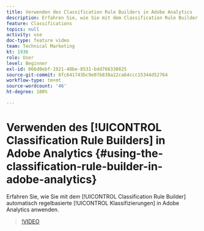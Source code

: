 ```yaml
---
title: Verwenden des Classification Rule Builders in Adobe Analytics
description: Erfahren Sie, wie Sie mit dem Classification Rule Builder automatisch regelbasierte Klassifizierungen in Adobe Analytics anwenden.
feature: Classifications
topics: null
activity: use
doc-type: feature video
team: Technical Marketing
kt: 1936
role: User
level: Beginner
exl-id: 066d0ebf-1921-48be-8531-bdd766330825
source-git-commit: 8fc641743bc9e07b838a22ca64ccc15344d52764
workflow-type: tm+mt
source-wordcount: '46'
ht-degree: 100%

---
```


# Verwenden des [!UICONTROL Classification Rule Builders] in Adobe Analytics {#using-the-classification-rule-builder-in-adobe-analytics}

Erfahren Sie, wie Sie mit dem [!UICONTROL Classification Rule Builder] automatisch regelbasierte [!UICONTROL Klassifizierungen] in Adobe Analytics anwenden.

>[!VIDEO](https://video.tv.adobe.com/v/25884?quality=12&learn=on)
